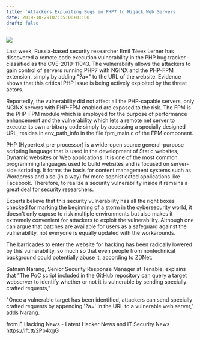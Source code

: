 ```yaml
---
title: 'Attackers Exploiting Bugs in PHP7 to Hijack Web Servers'
date: 2019-10-29T07:35:00+01:00
draft: false
---
```


[![](https://1.bp.blogspot.com/-14teMHFSpo4/XbfWYSuDsGI/AAAAAAAABsY/zCT1Yi2rTxIUoYS_8R5yc3V0Os2cVIzlwCLcBGAsYHQ/s640/pexels-photo-276452.jpeg)](https://1.bp.blogspot.com/-14teMHFSpo4/XbfWYSuDsGI/AAAAAAAABsY/zCT1Yi2rTxIUoYS_8R5yc3V0Os2cVIzlwCLcBGAsYHQ/s1600/pexels-photo-276452.jpeg)

  
Last week, Russia-based security researcher Emil 'Neex Lerner has discovered a remote code execution vulnerability in the PHP bug tracker - classified as the CVE-2019-11043. The vulnerability allows the attackers to gain control of servers running PHP7 with NGINX and the PHP-FPM extension, simply by adding "?a=" to the URL of the website. Evidence shows that this critical PHP issue is being actively exploited by the threat actors.  
  
Reportedly, the vulnerability did not affect all the PHP-capable servers, only NGINX servers with PHP-FPM enabled are exposed to the risk. The FPM is the PHP-FPM module which is employed for the purpose of performance enhancement and the vulnerability which lets a remote net server to execute its own arbitrary code simply by accessing a specially designed URL, resides in env\_path\_info in the file fpm\_main.c of the FPM component.  
  
PHP (Hypertext pre-processor) is a wide-open source general-purpose scripting language that is used in the development of Static websites, Dynamic websites or Web applications. It is one of the most common programming languages used to build websites and is focused on server-side scripting. It forms the basis for content management systems such as Wordpress and also (in a way) for more sophisticated applications like Facebook. Therefore, to realize a security vulnerability inside it remains a great deal for security researchers.  
  
Experts believe that this security vulnerability has all the right boxes checked for marking the beginning of a storm in the cybersecurity world, it doesn't only expose to risk multiple environments but also makes it extremely convenient for attackers to exploit the vulnerability. Although one can argue that patches are available for users as a safeguard against the vulnerability, not everyone is equally updated with the workarounds.  
  
The barricades to enter the website for hacking has been radically lowered by this vulnerability, so much so that even people from nontechnical background could potentially abuse it, according to ZDNet.  
  
Satnam Narang, Senior Security Response Manager at Tenable, explains that "The PoC script included in the GitHub repository can query a target webserver to identify whether or not it is vulnerable by sending specially crafted requests,"  
  
"Once a vulnerable target has been identified, attackers can send specially crafted requests by appending '?a=' in the URL to a vulnerable web server," adds Narang.

  
  
from E Hacking News - Latest Hacker News and IT Security News https://ift.tt/2Pp4xgG